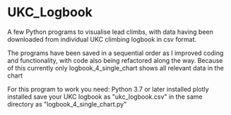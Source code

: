 # UKC_Logbook
A few Python programs to visualise lead climbs, with data having been downloaded from individual UKC climbing logbook in csv format.

The programs have been saved in a sequential order as I improved coding and functionality, with code also being refactored along the way.  Because of this currently only logbook_4_single_chart shows all relevant data in the chart

For this program to work you need:
  Python 3.7 or later installed 
  plotly installed
  save your UKC logbook as "ukc_logbook.csv" in the same directory as "logbook_4_single_chart.py"
    
